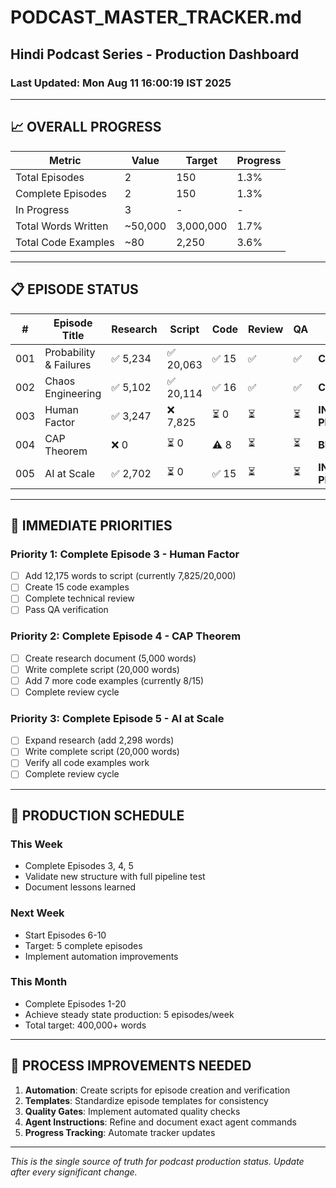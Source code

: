 # PODCAST_MASTER_TRACKER.md
## Hindi Podcast Series - Production Dashboard
### Last Updated: Mon Aug 11 16:00:19 IST 2025

---

## 📈 OVERALL PROGRESS

| Metric | Value | Target | Progress |
|--------|-------|--------|----------|
| Total Episodes | 2 | 150 | 1.3% |
| Complete Episodes | 2 | 150 | 1.3% |
| In Progress | 3 | - | - |
| Total Words Written | ~50,000 | 3,000,000 | 1.7% |
| Total Code Examples | ~80 | 2,250 | 3.6% |

---

## 📋 EPISODE STATUS

| # | Episode Title | Research | Script | Code | Review | QA | Status |
|---|--------------|----------|--------|------|--------|----|----|
| 001 | Probability & Failures | ✅ 5,234 | ✅ 20,063 | ✅ 15 | ✅ | ✅ | **COMPLETE** |
| 002 | Chaos Engineering | ✅ 5,102 | ✅ 20,114 | ✅ 16 | ✅ | ✅ | **COMPLETE** |
| 003 | Human Factor | ✅ 3,247 | ❌ 7,825 | ⏳ 0 | ⏳ | ⏳ | **IN PROGRESS** |
| 004 | CAP Theorem | ❌ 0 | ⏳ 0 | ⚠️ 8 | ⏳ | ⏳ | **BLOCKED** |
| 005 | AI at Scale | ✅ 2,702 | ⏳ 0 | ✅ 15 | ⏳ | ⏳ | **IN PROGRESS** |


---

## 🎯 IMMEDIATE PRIORITIES

### Priority 1: Complete Episode 3 - Human Factor
- [ ] Add 12,175 words to script (currently 7,825/20,000)
- [ ] Create 15 code examples
- [ ] Complete technical review
- [ ] Pass QA verification

### Priority 2: Complete Episode 4 - CAP Theorem
- [ ] Create research document (5,000 words)
- [ ] Write complete script (20,000 words)
- [ ] Add 7 more code examples (currently 8/15)
- [ ] Complete review cycle

### Priority 3: Complete Episode 5 - AI at Scale
- [ ] Expand research (add 2,298 words)
- [ ] Write complete script (20,000 words)
- [ ] Verify all code examples work
- [ ] Complete review cycle

---

## 📅 PRODUCTION SCHEDULE

### This Week
- Complete Episodes 3, 4, 5
- Validate new structure with full pipeline test
- Document lessons learned

### Next Week
- Start Episodes 6-10
- Target: 5 complete episodes
- Implement automation improvements

### This Month
- Complete Episodes 1-20
- Achieve steady state production: 5 episodes/week
- Total target: 400,000+ words

---

## 🔧 PROCESS IMPROVEMENTS NEEDED

1. **Automation**: Create scripts for episode creation and verification
2. **Templates**: Standardize episode templates for consistency
3. **Quality Gates**: Implement automated quality checks
4. **Agent Instructions**: Refine and document exact agent commands
5. **Progress Tracking**: Automate tracker updates

---

*This is the single source of truth for podcast production status.*
*Update after every significant change.*
